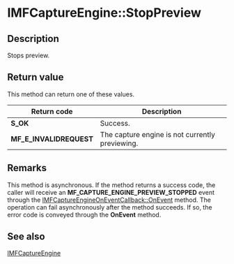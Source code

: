 # IMFCaptureEngine::StopPreview

## Description

Stops preview.

## Return value

This method can return one of these values.

| Return code | Description |
| --- | --- |
| **S_OK** | Success. |
| **MF_E_INVALIDREQUEST** | The capture engine is not currently previewing. |

## Remarks

This method is asynchronous. If the method returns a success code, the caller will receive an **MF_CAPTURE_ENGINE_PREVIEW_STOPPED** event through the [IMFCaptureEngineOnEventCallback::OnEvent](https://learn.microsoft.com/windows/desktop/api/mfcaptureengine/nf-mfcaptureengine-imfcaptureengineoneventcallback-onevent) method. The operation can fail asynchronously after the method succeeds. If so, the error code is conveyed through the **OnEvent** method.

## See also

[IMFCaptureEngine](https://learn.microsoft.com/windows/desktop/api/mfcaptureengine/nn-mfcaptureengine-imfcaptureengine)